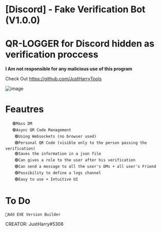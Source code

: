 # [Discord] - Fake Verification Bot (V1.0.0)
# QR-LOGGER for Discord hidden as verification proccess

**I Am not responsible for any malicious use of this program**
 
Check Out https://github.com/JustHarryTools 

![image](https://cdn.discordapp.com/attachments/1071078038005100586/1071363248634462208/image.png)

# Feautres
	   🟢Mass DM
	   🟢Async QR Code Management
        🟢Using Websockets (no browser used)
        🟢Personal QR Code (visible only to the person passing the verification)
        🟢Saves the information in a json file
        🟢Can gives a role to the user after his verification
        🟢Can send a message to all the user's DMs + all user's Friend
        🟢Possibility to define a logs channel
        🟢Easy to use + Intuitive UI 
# To Do
	💎Add EXE Version Builder

CREATOR: JustHarry#5308

